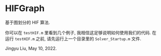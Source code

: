 # HIFGraph

基于图划分的 HIF 算法.

你可以在 `testHIF.m` 里看到几个例子, 我相信这足够说明如何使用我们的代码. 在运行 `testHIF.m` 之前, 请先运行上一个目录里的 `Solver_Startup.m` 文件.

Jingyu Liu, May 10, 2022.